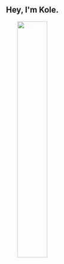 <h2 align="center"> Hey, I'm Kole. </h2>
<p align=center>  
 <a href="https://discord.com/users/361319673700155392"><img src="https://lanyard.cnrad.dev/api/361319673700155392?idleMessage=🇦🇱&showDisplayName=true&borderRadius=35px" width=40%></a>
</p>
